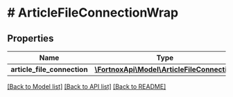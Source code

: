 # # ArticleFileConnectionWrap

## Properties

Name | Type | Description | Notes
------------ | ------------- | ------------- | -------------
**article_file_connection** | [**\FortnoxApi\Model\ArticleFileConnection**](ArticleFileConnection.md) |  |

[[Back to Model list]](../../README.md#models) [[Back to API list]](../../README.md#endpoints) [[Back to README]](../../README.md)
